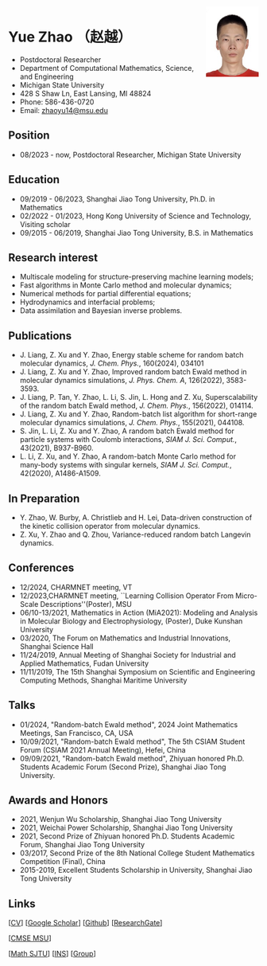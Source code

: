 <img align="right" src="/00.jpg" width="21%"/>

# Yue Zhao （赵越）
- Postdoctoral Researcher
- Department of Computational Mathematics, Science, and Engineering
- Michigan State University
-	428 S Shaw Ln, East Lansing, MI 48824
-	Phone: 586-436-0720
-	Email: zhaoyu14@msu.edu

## Position
- 08/2023 - now, Postdoctoral Researcher, Michigan State University

## Education
- 09/2019 - 06/2023, Shanghai Jiao Tong University, Ph.D. in Mathematics
- 02/2022 - 01/2023, Hong Kong University of Science and Technology, Visiting scholar
- 09/2015 - 06/2019, Shanghai Jiao Tong University, B.S. in Mathematics

## Research interest
- Multiscale modeling for structure-preserving machine learning models;
- Fast algorithms in Monte Carlo method and molecular dynamics;
- Numerical methods for partial differential equations;
- Hydrodynamics and interfacial problems;
- Data assimilation and Bayesian inverse problems.

## Publications
- J. Liang, Z. Xu and Y. Zhao, Energy stable scheme for random batch molecular dynamics, *J. Chem. Phys.*, 160(2024), 034101
- J. Liang, Z. Xu and Y. Zhao, Improved random batch Ewald method in molecular dynamics simulations, *J. Phys. Chem. A*, 126(2022), 3583-3593.
- J. Liang, P. Tan, Y. Zhao, L. Li, S. Jin, L. Hong and Z. Xu, Superscalability of the random batch Ewald method, *J. Chem. Phys.*, 156(2022), 014114.
- J. Liang, Z. Xu and Y. Zhao, Random-batch list algorithm for short-range molecular dynamics simulations, *J. Chem. Phys.*, 155(2021), 044108.
- S. Jin, L. Li, Z. Xu and Y. Zhao, A random batch Ewald method for particle systems with Coulomb interactions, *SIAM J. Sci. Comput.*, 43(2021), B937-B960.
- L. Li, Z. Xu, and Y. Zhao, A random-batch Monte Carlo method for many-body systems with singular kernels, *SIAM J. Sci. Comput.*, 42(2020), A1486-A1509.

## In Preparation
- Y. Zhao, W. Burby, A. Christlieb and H. Lei, Data-driven construction of the kinetic collision operator from molecular dynamics.
- Z. Xu, Y. Zhao and Q. Zhou, Variance-reduced random batch Langevin dynamics.

## Conferences
- 12/2024, CHARMNET meeting, VT
- 12/2023,CHARMNET meeting, ``Learning Collision Operator From Micro-Scale Descriptions''(Poster), MSU
- 06/10-13/2021, Mathematics in Action (MiA2021): Modeling and Analysis in Molecular Biology and Electrophysiology, (Poster), Duke Kunshan University
- 03/2020, The Forum on Mathematics and Industrial Innovations, Shanghai Science Hall
- 11/24/2019, Annual Meeting of Shanghai Society for Industrial and Applied Mathematics, Fudan University
- 11/11/2019, The 15th Shanghai Symposium on Scientific and Engineering Computing Methods, Shanghai Maritime University

## Talks
- 01/2024, "Random-batch Ewald method", 2024 Joint Mathematics Meetings, San Francisco, CA, USA
- 10/09/2021, "Random-batch Ewald method", The 5th CSIAM Student Forum (CSIAM 2021 Annual Meeting), Hefei, China
- 09/09/2021, "Random-batch Ewald method", Zhiyuan honored Ph.D. Students Academic Forum (Second Prize), Shanghai Jiao Tong University. 

## Awards and Honors
- 2021, Wenjun Wu Scholarship, Shanghai Jiao Tong University
- 2021, Weichai Power Scholarship, Shanghai Jiao Tong University
- 2021, Second Prize of Zhiyuan honored Ph.D. Students Academic Forum, Shanghai Jiao Tong University
- 03/2017, Second Prize of the 8th National College Student Mathematics Competition (Final), China
- 2015-2019, Excellent Students Scholarship in University, Shanghai Jiao Tong University

## Links
[[CV]()]
[[Google Scholar](https://scholar.google.com/citations?hl=en&user=uh8WhloAAAAJ)] 
[[Github](https://github.com/yuezhao1997)] 
[[ResearchGate](https://www.researchgate.net/profile/Yue-Zhao-14)]

[[CMSE MSU](https://cmse.msu.edu/)]

[[Math SJTU](https://math.sjtu.edu.cn)]
[[INS](https://ins.sjtu.edu.cn/)]
[[Group](https://www.x-mol.com/groups/HPC_Lab)]


<script type="text/javascript" id="clustrmaps" src="//clustrmaps.com/map_v2.js?d=GYQBrx_uoC0OQor-uBLOhCS_0b8jFSntjf3ANmlxxVI&cl=ffffff&w=a"></script>

